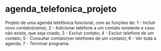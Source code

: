 # agenda_telefonica_projeto
Projeto de uma agenda telefônica funcional, com as funções de: 1 - Incluir novo contato(nome); 2 - Adicionar telefone a um contato existente e caso não existe, que seja criado; 3 - Excluir contato; 4 - Excluir telefone de um contato; 5 - Consultar contato(ver telefones de um contato); 6 - Ver toda a agenda; 7 - Terminar programa.
